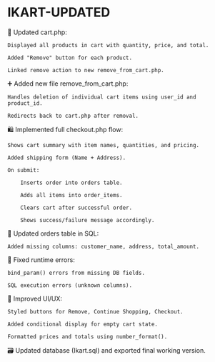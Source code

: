 # IKART-UPDATED

🔄 Updated cart.php:

    Displayed all products in cart with quantity, price, and total.

    Added "Remove" button for each product.

    Linked remove action to new remove_from_cart.php.

➕ Added new file remove_from_cart.php:

    Handles deletion of individual cart items using user_id and product_id.

    Redirects back to cart.php after removal.

🛍️ Implemented full checkout.php flow:

    Shows cart summary with item names, quantities, and pricing.

    Added shipping form (Name + Address).

    On submit:

        Inserts order into orders table.

        Adds all items into order_items.

        Clears cart after successful order.

        Shows success/failure message accordingly.

🧱 Updated orders table in SQL:

    Added missing columns: customer_name, address, total_amount.

🐛 Fixed runtime errors:

    bind_param() errors from missing DB fields.

    SQL execution errors (unknown columns).

🎨 Improved UI/UX:

    Styled buttons for Remove, Continue Shopping, Checkout.

    Added conditional display for empty cart state.

    Formatted prices and totals using number_format().

🗃️ Updated database (Ikart.sql) and exported final working version.
